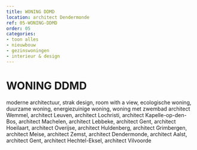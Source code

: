 ```yaml
---
title: WONING DDMD
location: architect Dendermonde
ref: 05-WONING-DDMD
order: 05
categories:
- toon alles
- nieuwbouw
- gezinswoningen
- interieur & design
---
```

# WONING DDMD

moderne architectuur, strak design, room with a view, ecologische woning, duurzame woning, energiezuinige woning, woning met zwembad
architect Wemmel, architect Leuven, architect Lochristi, architect Kapelle-op-den-Bos, architect Machelen, architect Lebbeke, architect Gent, architect Hoeilaart, architect Overijse, architect Huldenberg, architect Grimbergen, architect Meise, architect Zemst, architect Dendermonde, architect Aalst, architect Gent, architect Hechtel-Eksel, architect Vilvoorde
